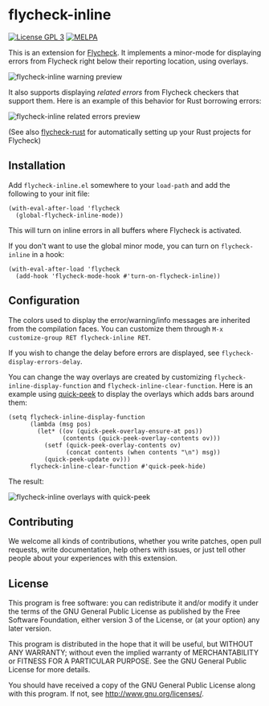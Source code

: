 # flycheck-inline

[![License GPL 3](https://img.shields.io/github/license/flycheck/flycheck-inline.svg)][LICENCE]
[![MELPA](https://melpa.org/packages/flycheck-inline-badge.svg)](https://melpa.org/#/flycheck-inline)

This is an extension for [Flycheck][]. It implements a minor-mode for displaying
errors from Flycheck right below their reporting location, using overlays.

![flycheck-inline warning preview](screenshots/warning.gif)

It also supports displaying *related errors* from Flycheck checkers that support
them.  Here is an example of this behavior for Rust borrowing errors:

![flycheck-inline related errors preview](screenshots/related-errors.gif)

(See also [flycheck-rust][flycheck-rust] for automatically setting up your Rust
projects for Flycheck)

## Installation

Add `flycheck-inline.el` somewhere to your `load-path` and add the following to
your init file:

```emacs-lisp
(with-eval-after-load 'flycheck
  (global-flycheck-inline-mode))
```

This will turn on inline errors in all buffers where Flycheck is activated.

If you don't want to use the global minor mode, you can turn on
`flycheck-inline` in a hook:

```emacs-lisp
(with-eval-after-load 'flycheck
  (add-hook 'flycheck-mode-hook #'turn-on-flycheck-inline))
```

## Configuration

The colors used to display the error/warning/info messages are inherited from
the compilation faces.  You can customize them through `M-x customize-group RET
flycheck-inline RET`.

If you wish to change the delay before errors are displayed, see
`flycheck-display-errors-delay`.

You can change the way overlays are created by customizing
`flycheck-inline-display-function` and `flycheck-inline-clear-function`.  Here
is an example using [quick-peek][] to display the overlays which adds bars
around them:

```emacs-lisp
(setq flycheck-inline-display-function
      (lambda (msg pos)
        (let* ((ov (quick-peek-overlay-ensure-at pos))
               (contents (quick-peek-overlay-contents ov)))
          (setf (quick-peek-overlay-contents ov)
                (concat contents (when contents "\n") msg))
          (quick-peek-update ov)))
      flycheck-inline-clear-function #'quick-peek-hide)
```

The result:

![flycheck-inline overlays with quick-peek](screenshots/quick-peek.png)

## Contributing

We welcome all kinds of contributions, whether you write patches, open pull
requests, write documentation, help others with issues, or just tell other
people about your experiences with this extension.

## License

This program is free software: you can redistribute it and/or modify it under
the terms of the GNU General Public License as published by the Free Software
Foundation, either version 3 of the License, or (at your option) any later
version.

This program is distributed in the hope that it will be useful, but WITHOUT ANY
WARRANTY; without even the implied warranty of MERCHANTABILITY or FITNESS FOR A
PARTICULAR PURPOSE.  See the GNU General Public License for more details.

You should have received a copy of the GNU General Public License along with
this program.  If not, see http://www.gnu.org/licenses/.

[LICENCE]: https://github.com/flycheck/flycheck-licence/blob/master/LICENCE
[contrib]: http://www.flycheck.org/en/latest/contributor/contributing.html
[flycheck-rust]: https://github.com/flycheck/flycheck-rust
[Flycheck]: http://www.flycheck.org/
[quick-peek]: https://github.com/cpitclaudel/quick-peek
